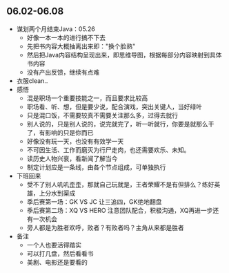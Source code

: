 ##  06.02-06.08

-   谋划两个月结束Java：05.26
    -   好像一本一本的进行搞不下去
    -   先把书内容大概抽离出来即："换个脸熟"
    -   然后把Java内容结构呈现出来，即思维导图，根据每部分内容映射到具体书内容
    -   没有产出反馈，继续有点难
-   衣服clean..
-   感悟
    -   混是职场一个重要技能之一，而且要求比较高
    -   职场看、听、想，但是要少说，配合演戏，突出关键人，当好绿叶
    -   只是混口饭，不需要较真不需要关注那么多，过得去就行
    -   别人说的，只是别人说的，说完就完了，听一听就行，你要是就那么干了，有影响的只是你而已
    -   好像没有玩一天，也没有有效学一天
    -   不可因生活、工作而磨灭为行尸走肉，也还需要欢乐、未知。
    -   读历史人物兴衰，看新闻了解当今
    -   制定计划应是一条线，由各个节点组成，可单独执行
-   下班回来
    -   受不了别人叽叽歪歪，那就自己玩就是，王者荣耀不是有但排么？练好英雄，上分水到渠成
    -   季后赛第一场：GK VS JC 让三追四，GK绝地翻盘
    -   季后赛第二场：XQ VS HERO 注意团队配合，积极沟通，XQ再进一步还有一次机会
    -   旁人都是为胜者欢呼，败者？有败者吗？主角从来都是胜者
-   备注
    -   一个人也要活得踏实
    -   可以打几盘，然后看看书
    -   美剧、电影还是要看的
